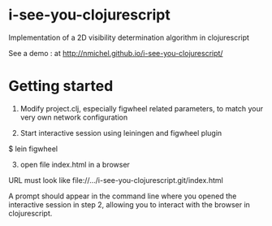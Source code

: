 i-see-you-clojurescript
=======================

Implementation of a 2D visibility determination algorithm in clojurescript

See a demo : at http://nmichel.github.io/i-see-you-clojurescript/

Getting started
===============

1) Modify project.clj, especially figwheel related parameters, to match your very own network configuration

2) Start interactive session using leiningen and figwheel plugin

$ lein figwheel

3) open file index.html in a browser

URL must look like file://.../i-see-you-clojurescript.git/index.html

A prompt should appear in the command line where you opened the interactive session in step 2, allowing you to interact with the browser in clojurescript.

